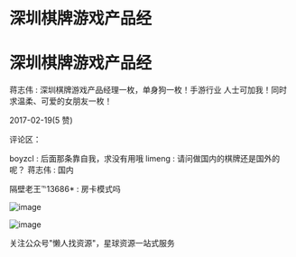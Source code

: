 # 深圳棋牌游戏产品经

# 深圳棋牌游戏产品经

蒋志伟 : 深圳棋牌游戏产品经理一枚，单身狗一枚！手游行业 人士可加我！同时求温柔、可爱的女朋友一枚！

2017-02-19(5 赞)

评论区：

boyzcl : 后面那条靠自我，求没有用哦 limeng : 请问做国内的棋牌还是国外的呢？ 蒋志伟 : 国内

隔壁老王℡13686* : 房卡模式吗

![image](img/Image_631.png)

![image](img/Image_632.png)

关注公众号"懒人找资源"，星球资源一站式服务